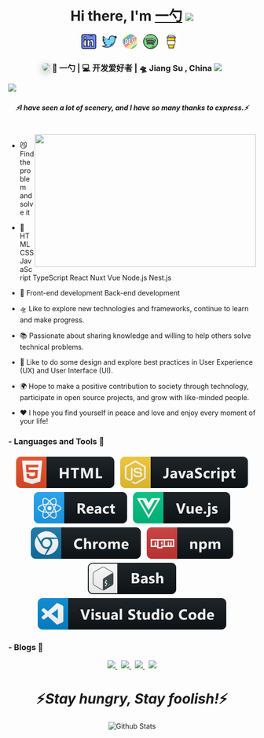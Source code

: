 <div align="center">
   <h1>Hi there, I'm <a href="#">一勺</a> <img src="https://media.giphy.com/media/hvRJCLFzcasrR4ia7z/giphy.gif" width="25px"> </h1>
</div>

<p align='center'>
  <a href="#"><img height="30" src="https://raw.githubusercontent.com/8bithemant/8bithemant/master/linkedin.png?raw=true"></a>&nbsp;&nbsp;
  <a href="#"><img height="30" src="https://raw.githubusercontent.com/8bithemant/8bithemant/master/twitter.png?raw=true"></a>&nbsp;&nbsp;
  <a href="#"><img height="30" src="https://raw.githubusercontent.com/8bithemant/8bithemant/master/devto.png?raw=true"></a>&nbsp;&nbsp;
  <a href="#"><img height="30" src="https://raw.githubusercontent.com/8bithemant/8bithemant/master/spotify.png?raw=true"></a>&nbsp;&nbsp;
  <a href="#"><img height="30" src="https://raw.githubusercontent.com/8bithemant/8bithemant/master/coffee.jpg?raw=true"></a>&nbsp;&nbsp;
</p>

<div align="center">
  <h3><img src="https://media.giphy.com/media/WUlplcMpOCEmTGBtBW/giphy.gif" width="30" style="border-radius: 15px; box-shadow: 0 4px 15px rgba(0, 0, 0, 0.3);"> 🙎 一勺 | 💻 开发爱好者 | 🛸 Jiang Su , China <img src="https://media.giphy.com/media/WUlplcMpOCEmTGBtBW/giphy.gif" width="30"></h3>
</div>

![](https://github-readme-activity-graph.vercel.app/graph?username=ZRMYDYCG&theme=github)
 
<h5 align="center">
  <i>⚡️I have seen a lot of scenery, and I have so many thanks to express.⚡️</i>
</h5>
 
<br />

<img align="right" height="270px" width="450px" src="https://github.com/user-attachments/assets/c817cfda-f9e0-4ed1-b91d-be52aaa4ca59" />

- 😼 Find the problem and solve it

- 🦾 HTML CSS JavaScript TypeScript React Nuxt Vue Node.js Nest.js

- 🔭 Front-end development Back-end development

- 🛸 Like to explore new technologies and frameworks, continue to learn and make progress.

- 📚 Passionate about sharing knowledge and willing to help others solve technical problems.

- 🎨 Like to do some design and explore best practices in User Experience (UX) and User Interface (UI).

- 🌍 Hope to make a positive contribution to society through technology, participate in open source projects, and grow with like-minded people.

- ❤️ I hope you find yourself in peace and love and enjoy every moment of your life!

### - Languages and Tools 🌱

<p align="center">
  <img src="https://raw.githubusercontent.com/8bithemant/8bithemant/master/svg/dev/languages/html.svg" alt="html" style="vertical-align:top; margin:4px">    
  <img src="https://raw.githubusercontent.com/8bithemant/8bithemant/master/svg/dev/languages/js.svg" alt="js" style="vertical-align:top; margin:4px">
  <img src="https://raw.githubusercontent.com/8bithemant/8bithemant/master/svg/dev/frameworks/react.svg" alt="react" style="vertical-align:top; margin:4px">
  <img src="https://raw.githubusercontent.com/8bithemant/8bithemant/master/svg/dev/frameworks/vue.svg" alt="vue" style="vertical-align:top; margin:4px">
  <img src="https://raw.githubusercontent.com/8bithemant/8bithemant/master/svg/dev/misc/chrome.svg" alt="chrome" style="vertical-align:top; margin:4px">
  <img src="https://raw.githubusercontent.com/8bithemant/8bithemant/master/svg/dev/services/npm.svg" alt="npm" style="vertical-align:top; margin:4px">
  <img src="https://raw.githubusercontent.com/8bithemant/8bithemant/master/svg/dev/tools/bash.svg" alt="bash" style="vertical-align:top; margin:4px">
  <img src="https://raw.githubusercontent.com/8bithemant/8bithemant/master/svg/dev/tools/visualstudio_code.svg" alt="vscode" style="vertical-align:top; margin:4px">
</p>

### - Blogs 🌱

<p align="center">
  <a href="#" style="vertical-align:top; margin:4px">
    <img src="https://github.com/user-attachments/assets/cb4da8b9-5ae6-4ece-8731-d27ceea2563c" height="30px"> 
  </a>
    <a href="#" style="vertical-align:top; margin:4px">
    <img src="https://github.com/user-attachments/assets/3af6f717-3ab3-4e9e-b8e6-aca1e23510f3" height="30px"> 
  </a>
  <a href="#" style="vertical-align:top; margin:4px">
    <img src="https://github.com/user-attachments/assets/445fc82e-e270-489e-bfc1-d7732cc61f6a" height="30px"> 
  </a>
  <a href="#" style="vertical-align:top; margin:4px">
    <img src="https://github.com/user-attachments/assets/eeb4433a-2839-4a33-8cb3-0b0b3633fd26" height="30px"> 
  </a>
</p>

<h1 align='center'>⚡️<i>Stay hungry, Stay foolish!</i>⚡️</h1>

<p align="center">
  <img src="https://raw.githubusercontent.com/mayhemantt/mayhemantt/Update/svg/Bottom.svg" alt="Github Stats" />
</p>

